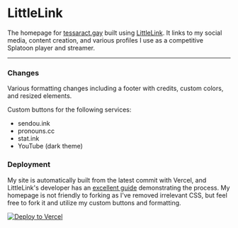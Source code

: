 # LittleLink

The homepage for [tessaract.gay](https://tessaract.gay) built using [LittleLink](https://github.com/sethcottle/littlelink). It links to my social media, content creation, and various profiles I use as a competitive Splatoon player and streamer. 

---

### Changes
Various formatting changes including a footer with credits, custom colors, and resized elements.

Custom buttons for the following services:
- sendou.ink
- pronouns.cc
- stat.ink
- YouTube (dark theme)

### Deployment
My site is automatically built from the latest commit with Vercel, and LittleLink's developer has an [excellent guide](https://youtu.be/mzI770VPIDw) demonstrating the process. My homepage is not friendly to forking as I've removed irrelevant CSS, but feel free to fork it and utilize my custom buttons and formatting.

[![Deploy to Vercel](https://cdn.cottle.cloud/littlelink/button-deploy-vercel.svg)](https://vercel.com/new/clone?repository-url=https%3A%2F%2Fgithub.com%2Fsethcottle%2Flittlelink&project-name=littlelink&repository-name=littlelink)

